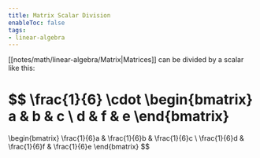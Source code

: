 ```yaml
---
title: Matrix Scalar Division
enableToc: false
tags: 
- linear-algebra
---
```

[[notes/math/linear-algebra/Matrix|Matrices]] can be divided by a scalar like this:

$$
\frac{1}{6} \cdot
\begin{bmatrix}
a & b & c \\ 
d & f & e
\end{bmatrix}
=
\begin{bmatrix}
\frac{1}{6}a & \frac{1}{6}b & \frac{1}{6}c \\ 
\frac{1}{6}d & \frac{1}{6}f & \frac{1}{6}e
\end{bmatrix}
$$
